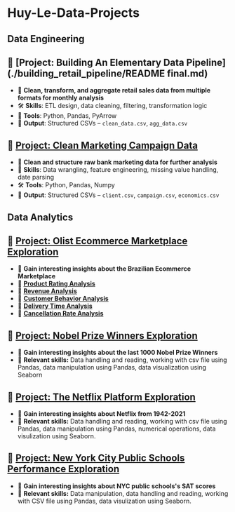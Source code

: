 # Huy-Le-Data-Projects

## Data Engineering
## 🔹 [Project: Building An Elementary Data Pipeline](./building_retail_pipeline/README final.md)
- 🔗 **Clean, transform, and aggregate retail sales data from multiple formats for monthly analysis**
- 🛠️ **Skills**: ETL design, data cleaning, filtering, transformation logic  
- 🔧 **Tools**: Python, Pandas, PyArrow  
- 📂 **Output**: Structured CSVs – `clean_data.csv`, `agg_data.csv`

## 🔹 [Project: Clean Marketing Campaign Data](./clean_marketing_campaign_data/README.md)
- 🔗 **Clean and structure raw bank marketing data for further analysis**
- 🔧 **Skills**: Data wrangling, feature engineering, missing value handling, date parsing
- 🛠️ **Tools**: Python, Pandas, Numpy
- 📁 **Output**: Structured CSVs – `client.csv`, `campaign.csv`, `economics.csv`

## Data Analytics
## 🔹 [Project: Olist Ecommerce Marketplace Exploration](./Olist_Ecommerce/README.md)
- 🔗 **Gain interesting insights about the Brazilian Ecommerce Marketplace**
- 🔹 **[Product Rating Analysis](./Olist_Ecommerce/Reviews/README.md)**
- 🔹 **[Revenue Analysis](./Olist_Ecommerce/Rev_cat/README.md)**
- 🔹 **[Customer Behavior Analysis](./Olist_Ecommerce/Customer_behavior/README.md)**
- 🔹 **[Delivery Time Analysis](./Olist_Ecommerce/Delivery_city/README.md)**
- 🔹 **[Cancellation Rate Analysis](./Olist_Ecommerce/Cancellation_rate/README.md)**

## 🔹 [Project: Nobel Prize Winners Exploration](./Nobel_Prize_Winners/)
- 🔗 **Gain interesting insights about the last 1000 Nobel Prize Winners**
- 🧠 **Relevant skills:**
Data handling and reading, working with csv file using Pandas, data manipulation using Pandas, data visualization using Seaborn

## 🔹 [Project: The Netflix Platform Exploration](./Netflix_movies/)
- 🔗 **Gain interesting insights about Netflix from 1942-2021**
- 🧠 **Relevant skills:**
Data handling and reading, working with csv file using Pandas, data manipulation using Pandas, numerical operations, data visulization using Seaborn.

## 🔹 [Project: New York City Public Schools Performance Exploration ](./NYC_Public_Schools_SAT/)
- 🔗 **Gain interesting insights about NYC public schools's SAT scores**
- 🧠 **Relevant skills:**
Data manipulation, data handling and reading, working with CSV file using Pandas, data visulization using Seaborn.
